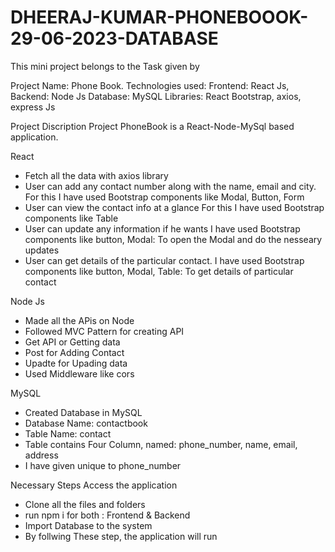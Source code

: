 # DHEERAJ-KUMAR-PHONEBOOOK-29-06-2023-DATABASE

This mini project belongs to the Task given by 

Project Name: Phone Book.
Technologies used:
Frontend: React Js, 
Backend: Node Js
Database: MySQL
Libraries: React Bootstrap, axios, express Js

Project Discription
Project PhoneBook is a React-Node-MySql based application. 

React
* Fetch all the data with axios library
* User can add any contact number along with the name, email and city.
   For this I have used Bootstrap components like Modal, Button, Form
* User can view the contact info at a glance
   For this I have used Bootstrap components like Table
* User can update any information if he wants
   I have used Bootstrap components like button, Modal: To open the Modal and do the nesseary updates
* User can get details of the particular contact.
   I have used Bootstrap components like button, Modal, Table: To get details of particular contact

Node Js
* Made all the APis on Node
* Followed MVC Pattern for creating API
* Get API or Getting data
* Post for Adding Contact
* Upadte for Upading data
* Used Middleware like cors

MySQL
* Created Database in MySQL
* Database Name: contactbook
* Table Name: contact
* Table contains Four Column, named: phone_number, name, email, address
* I have given unique to phone_number

Necessary Steps Access the application
* Clone all the files and folders
* run npm i for both : Frontend & Backend
* Import Database to the system
* By follwing These step, the application will run
